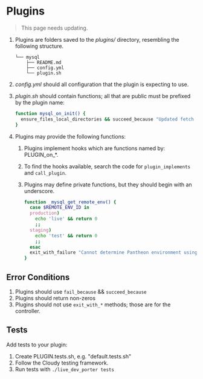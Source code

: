 <!--
id: plugins
tags: ''
-->

# Plugins

> This page needs updating.

1. Plugins are folders saved to the _plugins/_ directory, resembling the following structure.

    ```
    └── mysql
        ├── README.md
        ├── config.yml
        └── plugin.sh
    ```
2. _config.yml_ should all configuration that the plugin is expecting to use.
3. _plugin.sh_ should contain functions; all that are public must be prefixed by the plugin name:

   ```bash
   function mysql_on_init() {
     ensure_files_local_directories && succeed_because "Updated fetch structure at $(path_make_relative "$FETCH_FILES_PATH" "$CLOUDY_BASEPATH")"
   }
   ```
4. Plugins may provide the following functions:
    1. Plugins implement hooks which are functions named by: PLUGIN_on_*.
    2. To find the hooks available, search the code for `plugin_implements` and `call_plugin`.
    3. Plugins may define private functions, but they should begin with an underscore.
       
       ```bash
       function _mysql_get_remote_env() {
         case $REMOTE_ENV_ID in
         production)
           echo 'live' && return 0
           ;;
         staging)
           echo 'test' && return 0
           ;;
         esac
         exit_with_failure "Cannot determine Pantheon environment using $REMOTE_ENV_ID"
       }
        ```

## Error Conditions

1. Plugins should use `fail_because` && `succeed_because`
2. Plugins should return non-zeros
3. Plugins should not use `exit_with_*` methods; those are for the controller.

## Tests

Add tests to your plugin:

1. Create PLUGIN.tests.sh, e.g. "default.tests.sh"
2. Follow the Cloudy testing framework.
3. Run tests with `./live_dev_porter tests`
